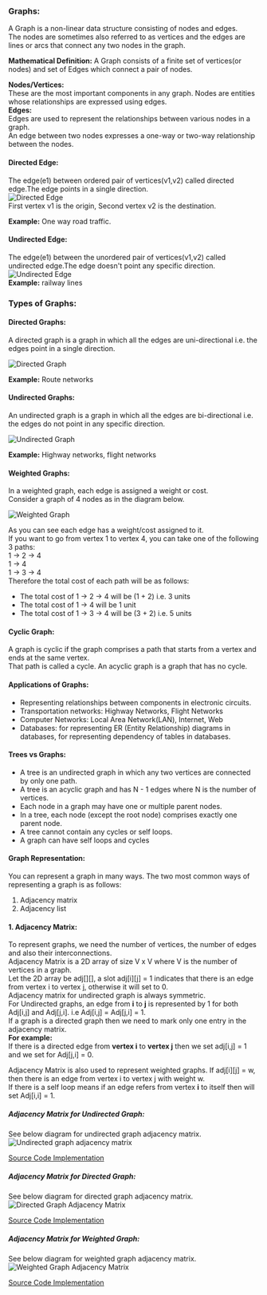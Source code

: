 ### Graphs:
A Graph is a non-linear data structure consisting of nodes and edges.<br> 
The nodes are sometimes also referred to as vertices and the edges are lines or arcs that connect any two nodes in the graph.

**Mathematical Definition:**
A Graph consists of a finite set of vertices(or nodes) and set of Edges which connect a pair of nodes.<br>

**Nodes/Vertices:** <br>
These are the most important components in any graph. Nodes are entities whose relationships are expressed using edges.<br>
**Edges:** <br>
Edges are used to represent the relationships between various nodes in a graph. <br>
An edge between two nodes expresses a one-way or two-way relationship between the nodes.<br>
#### Directed Edge:
The edge(e1) between ordered pair of vertices(v1,v2) called directed edge.The edge points in a single direction.<br>
![Directed Edge](./images/graph_directed_edge_def.png)<br>
First vertex v1 is the origin, Second vertex v2 is the destination.<br>

**Example:** One way road traffic.

#### Undirected Edge:
The edge(e1) between the unordered pair of vertices(v1,v2) called undirected edge.The edge doesn't point any specific direction. <br>
    ![Undirected Edge](./images/graph_undirected_edge_def.png) <br>
**Example:** railway lines <br>

### Types of Graphs:

#### Directed Graphs:
A directed graph is a graph in which all the edges are uni-directional i.e. the edges point in a single direction.<br>

![Directed Graph](./images/directed_graph_def.png)

**Example:** Route networks

#### Undirected Graphs:
An undirected graph is a graph in which all the edges are bi-directional i.e. the edges do not point in any specific direction. <br>

![Undirected Graph](./images/undirected_graph_def.png)

**Example:**  Highway networks, flight networks <br>

#### Weighted Graphs:
In a weighted graph, each edge is assigned a weight or cost.<br>
Consider a graph of 4 nodes as in the diagram below. <br>

![Weighted Graph](./images/weighted_graph_def.png) <br>

As you can see each edge has a weight/cost assigned to it. <br>
If you want to go from vertex 1 to vertex 4, you can take one of the following 3 paths:<br>
1 -> 2 -> 4 <br>
1 -> 4 <br>
1 -> 3 -> 4 <br>
Therefore the total cost of each path will be as follows: <br> 
- The total cost of 1 -> 2 -> 4 will be (1 + 2) i.e. 3 units  <br>
- The total cost of 1 -> 4 will be 1 unit <br> 
- The total cost of 1 -> 3 -> 4 will be (3 + 2) i.e. 5 units <br>

#### Cyclic Graph:
A graph is cyclic if the graph comprises a path that starts from a vertex and ends at the same vertex. <br>
That path is called a cycle. An acyclic graph is a graph that has no cycle. <br>

#### Applications of Graphs:
- Representing relationships between components in electronic circuits.
- Transportation networks: Highway Networks, Flight Networks
- Computer Networks: Local Area Network(LAN), Internet, Web
- Databases: for representing ER (Entity Relationship) diagrams in databases, for representing dependency of tables in databases.


#### Trees vs Graphs:
- A tree is an undirected graph in which any two vertices are connected by only one path. 
- A tree is an acyclic graph and has N - 1 edges where N is the number of vertices. 
- Each node in a graph may have one or multiple parent nodes. 
- In a tree, each node (except the root node) comprises exactly one parent node.
- A tree cannot contain any cycles or self loops.
- A graph can have self loops and cycles

#### Graph Representation:
You can represent a graph in many ways. The two most common ways of representing a graph is as follows: <br>
1. Adjacency matrix <br>
2. Adjacency list <br>

#### 1. Adjacency Matrix:
To represent graphs, we need the number of vertices, the number of edges and also their interconnections.<br>
Adjacency Matrix is a 2D array of size V x V where V is the number of vertices in a graph. <br>
Let the 2D array be adj[][], a slot adj[i][j] = 1 indicates that there is an edge from vertex i to vertex j, otherwise it will set to 0. <br>
Adjacency matrix for undirected graph is always symmetric. <br>
For Undirected graphs, an edge from **i** to **j** is represented by 1 for both Adj[i,j] and Adj[j,i]. i.e Adj[i,j] = Adj[j,i] = 1. <br> 
If a graph is a directed graph then we need to mark only one entry in the adjacency matrix. <br>
 **For example:**<br>
    If there is a directed edge from **vertex i** to **vertex j** then we set adj[i,j] = 1 and we set for Adj[j,i] = 0. <br>

Adjacency Matrix is also used to represent weighted graphs. If adj[i][j] = w, then there is an edge from vertex i to vertex j with weight w. <br>
If there is a self loop means if an edge refers from vertex **i** to itself then will set Adj[i,i] = 1. <br>
 
##### Adjacency Matrix for Undirected Graph:

See below diagram for undirected graph adjacency matrix.
![Undirected graph adjacency matrix](./images/adj_matrix_for_undirected_graph.png) <br>

[Source Code Implementation](#)

##### Adjacency Matrix for Directed Graph:
 
See below diagram for directed graph adjacency matrix. <br>
![Directed Graph Adjacency Matrix](./images/adjacency_matrix_for_directed_graph.png)

[Source Code Implementation](#) 


##### Adjacency Matrix for Weighted Graph:

See below diagram for weighted graph adjacency matrix. <br>
![Weighted Graph Adjacency Matrix](./images/adjacency_matrix_for_weighted_graph.png)

[Source Code Implementation](#) 















